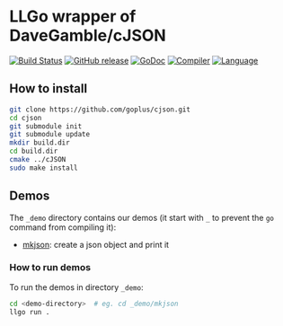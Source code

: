 LLGo wrapper of DaveGamble/cJSON
=====
[![Build Status](https://github.com/goplus/cjson/actions/workflows/go.yml/badge.svg)](https://github.com/goplus/cjson/actions/workflows/go.yml)
[![GitHub release](https://img.shields.io/github/v/tag/goplus/cjson.svg?label=release)](https://github.com/goplus/cjson/releases)
[![GoDoc](https://pkg.go.dev/badge/github.com/goplus/cjson.svg)](https://pkg.go.dev/github.com/goplus/cjson)
[![Compiler](https://img.shields.io/badge/compiler-llgo-darkgreen.svg)](https://github.com/goplus/llgo)
[![Language](https://img.shields.io/badge/language-Go+-blue.svg)](https://github.com/goplus/gop)

## How to install

```sh
git clone https://github.com/goplus/cjson.git
cd cjson
git submodule init
git submodule update
mkdir build.dir
cd build.dir
cmake ../cJSON
sudo make install
```

## Demos

The `_demo` directory contains our demos (it start with `_` to prevent the `go` command from compiling it):

* [mkjson](_demo/mkjson/mkjson.go): create a json object and print it

### How to run demos

To run the demos in directory `_demo`:

```sh
cd <demo-directory>  # eg. cd _demo/mkjson
llgo run .
```
